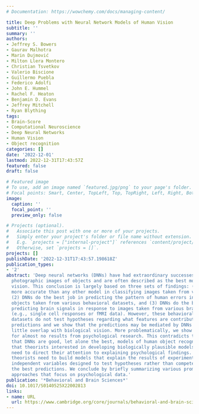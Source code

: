 ```yaml
---
# Documentation: https://wowchemy.com/docs/managing-content/

title: Deep Problems with Neural Network Models of Human Vision
subtitle: ''
summary: ''
authors:
- Jeffrey S. Bowers
- Gaurav Malhotra
- Marin Dujmović
- Milton Llera Montero
- Christian Tsvetkov
- Valerio Biscione
- Guillermo Puebla
- Federico Adolfi
- John E. Hummel
- Rachel F. Heaton
- Benjamin D. Evans
- Jeffrey Mitchell
- Ryan Blything
tags:
- Brain-Score
- Computational Neuroscience
- Deep Neural Networks
- Human Vision
- Object recognition
categories: []
date: '2022-12-01'
lastmod: 2022-12-31T17:43:57Z
featured: false
draft: false

# Featured image
# To use, add an image named `featured.jpg/png` to your page's folder.
# Focal points: Smart, Center, TopLeft, Top, TopRight, Left, Right, BottomLeft, Bottom, BottomRight.
image:
  caption: ''
  focal_point: ''
  preview_only: false

# Projects (optional).
#   Associate this post with one or more of your projects.
#   Simply enter your project's folder or file name without extension.
#   E.g. `projects = ["internal-project"]` references `content/project/deep-learning/index.md`.
#   Otherwise, set `projects = []`.
projects: []
publishDate: '2022-12-31T17:43:57.198618Z'
publication_types:
- '2'
abstract: 'Deep neural networks (DNNs) have had extraordinary successes in classifying
  photographic images of objects and are often described as the best models of biological
  vision. This conclusion is largely based on three sets of findings: (1) DNNs are
  more accurate than any other model in classifying images taken from various datasets,
  (2) DNNs do the best job in predicting the pattern of human errors in classifying
  objects taken from various behavioral datasets, and (3) DNNs do the best job in
  predicting brain signals in response to images taken from various brain datasets
  (e.g., single cell responses or fMRI data). However, these behavioral and brain
  datasets do not test hypotheses regarding what features are contributing to good
  predictions and we show that the predictions may be mediated by DNNs that share
  little overlap with biological vision. More problematically, we show that DNNs account
  for almost no results from psychological research. This contradicts the common claim
  that DNNs are good, let alone the best, models of human object recognition. We argue
  that theorists interested in developing biologically plausible models of human vision
  need to direct their attention to explaining psychological findings. More generally,
  theorists need to build models that explain the results of experiments that manipulate
  independent variables designed to test hypotheses rather than compete on making
  the best predictions. We conclude by briefly summarizing various promising modelling
  approaches that focus on psychological data.'
publication: '*Behavioral and Brain Sciences*'
doi: 10.1017/S0140525X22002813
links:
- name: URL
  url: https://www.cambridge.org/core/journals/behavioral-and-brain-sciences/article/deep-problems-with-neural-network-models-of-human-vision/ABCE483EE95E80315058BB262DCA26A9
---
```

